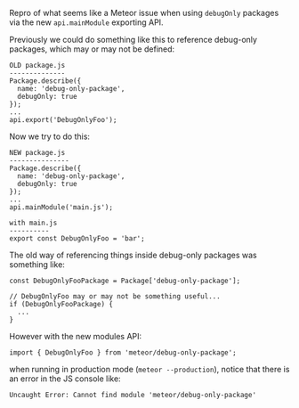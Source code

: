 Repro of what seems like a Meteor issue when using `debugOnly` packages via the new `api.mainModule`
exporting API.

Previously we could do something like this to reference debug-only packages,
which may or may not be defined:
```
OLD package.js
--------------
Package.describe({
  name: 'debug-only-package',
  debugOnly: true
});
...
api.export('DebugOnlyFoo');
```

Now we try to do this:
```
NEW package.js
---------------
Package.describe({
  name: 'debug-only-package',
  debugOnly: true
});
...
api.mainModule('main.js');

with main.js
----------
export const DebugOnlyFoo = 'bar';
```

The old way of referencing things inside debug-only packages was something like:
```
const DebugOnlyFooPackage = Package['debug-only-package'];

// DebugOnlyFoo may or may not be something useful...
if (DebugOnlyFooPackage) {
  ...
}
```

However with the new modules API:
```
import { DebugOnlyFoo } from 'meteor/debug-only-package';
```

when running in production mode (`meteor --production`),
notice that there is an error in the JS console like:
```
Uncaught Error: Cannot find module 'meteor/debug-only-package'
```
